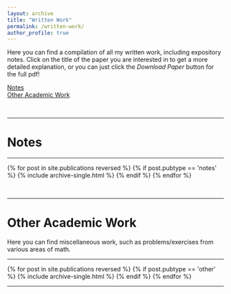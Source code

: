 ```yaml
---
layout: archive
title: "Written Work"
permalink: /written-work/
author_profile: true
---
```


Here you can find a compilation of all my written work, including expository notes. Click on the title of the paper you are interested in to get a more detailed explanation, or you can just click the _Download Paper_ button for the full pdf!

[Notes](#notes)  
[Other Academic Work](#other-academic-work)

<br>

---

# Notes

---

{% for post in site.publications reversed %}
  {% if post.pubtype == 'notes' %}
      {% include archive-single.html %}
  {% endif %}
{% endfor %}

<br>

---

# Other Academic Work  
Here you can find miscellaneous work, such as problems/exercises from various areas of math.

---

{% for post in site.publications reversed %}
  {% if post.pubtype == 'other' %}
      {% include archive-single.html %}
  {% endif %}
{% endfor %}

---
